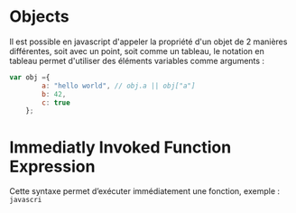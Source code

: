 # Objects

Il est possible en javascript d'appeler la propriété d'un objet de 2 manières différentes, soit avec un point, soit comme un tableau, le notation en tableau permet d'utiliser des éléments variables comme arguments :
```javascript
var obj ={
	    a: "hello world", // obj.a || obj["a"]
	    b: 42,
	    c: true
	};
```

# Immediatly Invoked Function Expression
Cette syntaxe permet d’exécuter immédiatement une fonction, exemple :
```javascri```
<!--stackedit_data:
eyJoaXN0b3J5IjpbLTI1ODU1NTM3NF19
-->